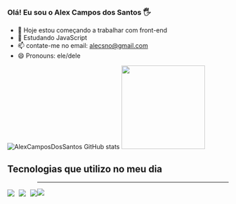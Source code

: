 ### Olá! Eu sou o Alex Campos dos Santos 🖐️

- 🔭 Hoje estou começando a trabalhar com front-end
- 🌱 Estudando JavaScript
- 📫 contate-me no email: alecsno@gmail.com
- 😄 Pronouns: ele/dele

![AlexCamposDosSantos GitHub stats](https://github-readme-stats.vercel.app/api?username=AlexCamposDosSantos&show_icons=true&theme=dracula)
<img height="190em" src="https://github-readme-stats.vercel.app/api/top-langs/?username=AlexCamposDosSantos&layout=compact&langs_count=7&theme=dracula"/>

## Tecnologias que utilizo no meu dia

<div style="display: inline_block; float:left;"></br>
<img aalt="HTML5" src="https://img.shields.io/badge/HTML5-E34F26?style=for-the-badge&logo=html5&logoColor=white" />
</div><div style="display: inline_block;  float:left; margin-left:10px;"></br>
<img aalt="CSS3" src="https://img.shields.io/badge/CSS3-1572B6?style=for-the-badge&logo=css3&logoColor=white" />
</div><div style="display: inline_block;  float:left; margin-left:10px;"></br>
<img aalt="Javascript" src="https://img.shields.io/badge/JavaScript-F7DF1E?style=for-the-badge&logo=javascript&logoColor=black" />
</div>

---
[![](https://visitcount.itsvg.in/api?id=AlexCamposDosSantos&icon=5&color=3)](https://visitcount.itsvg.in)

<!-- Proudly created with GPRM ( https://gprm.itsvg.in ) -->
